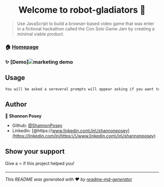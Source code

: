 <h1 align="center">Welcome to robot-gladiators 👋</h1>
<p>
</p>

> Use JavaScript to build a browser-based video game that was enter in a fictional hackathon called the Con Solo Game Jam by creating a minimal viable product.

### 🏠 [Homepage](https://shannonposey.github.io/robot-gladiators/)

### ✨ [Demo]![marketing demo](./assets/images/robot-gladiators-game.png)

## Usage

```sh
You will be asked a sereveral prompts will appear asking if you want to fight the robos or skip the current game
```

## Author

👤 **Shannon Posey**

* Github: [@ShannonPosey](https://github.com/ShannonPosey)
* LinkedIn: [@https:\/\/www.linkedin.com\/in\/shannonposey](https://linkedin.com/in/https:\/\/www.linkedin.com\/in\/shannonposey)

## Show your support

Give a ⭐️ if this project helped you!

***
_This README was generated with ❤️ by [readme-md-generator](https://github.com/kefranabg/readme-md-generator)_
